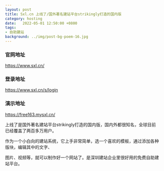 ```yaml
---
layout: post
title: Sxl.cn 上线了/国外著名建站平台strikingly打造的国内版
category: hosting
date:   2022-05-01 12:50:00 +0800
tags:
- 自助建站
background: ../img/post-bg-poem-16.jpg
---
```



### 官网地址
https://www.sxl.cn/

### 登录地址
https://www.sxl.cn/s/login

### 演示地址
https://free163.mysxl.cn/

上线了是国外著名建站平台strikingly打造的国内版，国内外都很知名，全球目前已经覆盖了两百多万用户。

作为一个小白向的建站系统，它上手非常简单，选一个喜欢的模板，通过添加各种版块，编辑其中的文字、

图片、视频等，就可以制作好一个网站了。是深圳建站企业里很好用的免费自助建站平台。